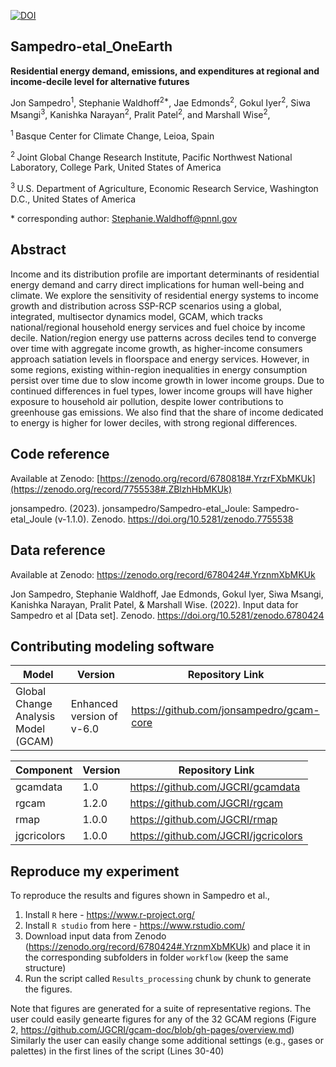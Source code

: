 [![DOI](https://zenodo.org/badge/508804988.svg)](https://zenodo.org/badge/latestdoi/508804988)

## Sampedro-etal_OneEarth

**Residential energy demand, emissions, and expenditures at regional and income-decile level for alternative futures**

Jon Sampedro<sup>1</sup>, Stephanie Waldhoff<sup>2\*</sup>, Jae Edmonds<sup>2</sup>, Gokul Iyer<sup>2</sup>, Siwa Msangi<sup>3</sup>, Kanishka Narayan<sup>2</sup>, Pralit Patel<sup>2</sup>, and Marshall Wise<sup>2</sup>, 

<sup>1 </sup> Basque Center for Climate Change, Leioa, Spain

<sup>2 </sup> Joint Global Change Research Institute, Pacific Northwest National Laboratory, College Park, United States of America

<sup>3 </sup> U.S. Department of Agriculture, Economic Research Service, Washington D.C., United States of America

\* corresponding author:  Stephanie.Waldhoff@pnnl.gov

## Abstract
Income and its distribution profile are important determinants of residential energy demand and carry direct implications for human well-being and climate. We explore the sensitivity of residential energy systems to income growth and distribution across SSP-RCP scenarios using a global, integrated, multisector dynamics model, GCAM, which tracks national/regional household energy services and fuel choice by income decile. Nation/region energy use patterns across deciles tend to converge over time with aggregate income growth, as higher-income consumers approach satiation levels in floorspace and energy services. However, in some regions, existing within-region inequalities in energy consumption persist over time due to slow income growth in lower income groups. Due to continued differences in fuel types, lower income groups will have higher exposure to household air pollution, despite lower contributions to greenhouse gas emissions. We also find that the share of income dedicated to energy is higher for lower deciles, with strong regional differences.

## Code reference
Available at Zenodo: [https://zenodo.org/record/6780818#.YrzrFXbMKUk](https://zenodo.org/record/7755538#.ZBlzhHbMKUk)

jonsampedro. (2023). jonsampedro/Sampedro-etal_Joule: Sampedro-etal_Joule (v-1.1.0). Zenodo. https://doi.org/10.5281/zenodo.7755538

## Data reference
Available at Zenodo: https://zenodo.org/record/6780424#.YrznmXbMKUk

Jon Sampedro, Stephanie Waldhoff, Jae Edmonds, Gokul Iyer, Siwa Msangi, Kanishka Narayan, Pralit Patel, & Marshall Wise. (2022). Input data for Sampedro et al [Data set]. Zenodo. https://doi.org/10.5281/zenodo.6780424

## Contributing modeling software
| Model | Version | Repository Link 
|-------|---------|-----------------
| Global Change Analysis Model (GCAM) | Enhanced version of v-6.0| https://github.com/jonsampedro/gcam-core | 

| Component| Version | Repository Link 
|-------|---------|-----------------
| gcamdata | 1.0| https://github.com/JGCRI/gcamdata | 
| rgcam | 1.2.0| https://github.com/JGCRI/rgcam | 
| rmap| 1.0.0| https://github.com/JGCRI/rmap | 
| jgcricolors| 1.0.0| https://github.com/JGCRI/jgcricolors| 

## Reproduce my experiment
To reproduce the results and figures shown in Sampedro et al.,

1. Install `R` here - https://www.r-project.org/
2. Install `R studio` from here - https://www.rstudio.com/
3. Download input data from Zenodo (https://zenodo.org/record/6780424#.YrznmXbMKUk) and place it in the corresponding subfolders in folder `workflow` (keep the same structure)
4. Run the script called `Results_processing` chunk by chunk to generate the figures.  

Note that figures are generated for a suite of representative regions. The user could easily genearte figures for any of the 32 GCAM regions (Figure 2, https://github.com/JGCRI/gcam-doc/blob/gh-pages/overview.md)
Similarly the user can easily change some additional settings (e.g., gases or palettes) in the first lines of the script (Lines 30-40)
